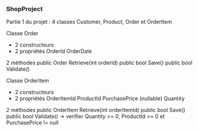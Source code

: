 ### ShopProject

Partie 1 du projet : 
4 classes Customer, Product, Order et OrderItem

Classe Order
- 2 constructeurs
- 2 propriétés
OrderId
OrderDate

2 méthodes
public Order Retrieve(int orderId)
public bool Save()
public bool Validate()

Classe OrderItem
- 2 constructeurs
- 2 propriétés
OrderItemId
ProductId
PurchasePrice (nullable)
Quantity

2 méthodes
public OrderItem Retrieve(int orderItemId)
public bool Save()
public bool Validate() -> verifier Quantity >= 0, ProductId >= 0 et PurchasePrice != null





